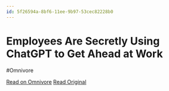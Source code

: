 ```yaml
---
id: 5f26594a-8bf6-11ee-9b97-53cec82228b0
---
```


# Employees Are Secretly Using ChatGPT to Get Ahead at Work
#Omnivore

[Read on Omnivore](https://omnivore.app/me/employees-are-secretly-using-chat-gpt-to-get-ahead-at-work-18c091f0482)
[Read Original](https://www.businessinsider.com/chatgpt-secret-productivity-work-ai-technology-ban-employees-coworkers-job-2023-8)

